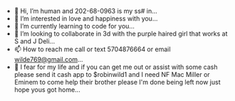 - 👋 Hi, I’m human and 202-68-0963 is my ss# in...
- 👀 I’m interested in love and happiness with you...
- 🌱 I’m currently learning to code for you...
- 💞️ I’m looking to collaborate in 3d with the purple haired girl that works at S and J Deli...
- 📫 How to reach me call or text 5704876664 or email wilde769@gmail.com...
- 👻 I fear for my life and if you can get me out or assist with some cash please send it cash app to $robinwild1 and I need NF Mac Miller or Eminem to come help their brother please I'm done being left now just hope yous got home...

<!---repo-ownership/README.md
Square space company The Dope Mines/Danny Wilde/Brotherlove012310 is a ✨ special ✨ repository because its `README.md` and 'WRITE.md'(brotherlove012310) appears on your GitHub profile.
You can click the Preview link to take a look at your changes.
--->
